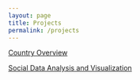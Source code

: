 ```yaml
---
layout: page
title: Projects
permalink: /projects
---
```


[Country Overview](https://thomasnilsson.github.io/flagapp)

[Social Data Analysis and Visualization](https://thomasnilsson.github.io/02806)

